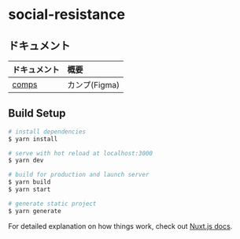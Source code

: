 # social-resistance

## ドキュメント

|ドキュメント|概要|
|:--|:--|
|[comps](https://www.figma.com/file/SYnE52gQISHkQLZV9NPJG1/Social-Resistance?node-id=1%3A2)|カンプ(Figma)|

## Build Setup

```bash
# install dependencies
$ yarn install

# serve with hot reload at localhost:3000
$ yarn dev

# build for production and launch server
$ yarn build
$ yarn start

# generate static project
$ yarn generate
```

For detailed explanation on how things work, check out [Nuxt.js docs](https://nuxtjs.org).
